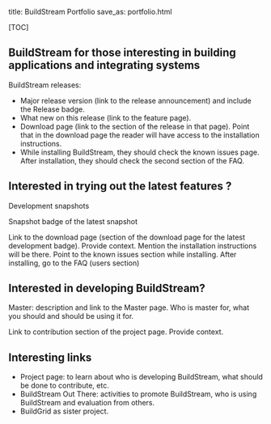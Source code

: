 title: BuildStream Portfolio
save_as: portfolio.html

<!-- This page explains what the BuildStream project do and the project outcomes: Master (including dev snapshots) and releases. It will also talk about BuildGrid and mention the relation with freedesktop-sdk whenit comes to outcomes -->

<!-- For the release badges, check https://gitlab.com/BuildStream/website/issues/3 -->

[TOC]

<!-- Short explanation about what the BuildStream project ships (outcomes) and who they are for: snapshots, releases and master  -->



## BuildStream for those interesting in building applications and integrating systems 

<!-- Releases: description. Who is for. State clearly which one is the latest release. -->


BuildStream releases:

<!-- Ennumerate the major releases. -->  

* Major release version (link to the release announcement) and include the Release badge.
* What new on this release (link to the feature page).
* Download page (link to the section of the release in that page). Point that in the download page the reader will have access to the installation instructions.
* While installing BuildStream, they should check the known issues page. After installation, they should check the second section of the FAQ.

## Interested in trying out the latest features ? 

Development snapshots

<!-- Description about what you can find in dev snapshots and who are they for (testers/power users) -->

Snapshot badge of the latest snapshot

Link to the download page (section of the download page for the latest development badge). Provide context. Mention the installation instructions will be there. Point to the known issues section while installing. After installing, go to the FAQ (users section)

## Interested in developing BuildStream?


<!-- Description about what you can find in Master and who is for (contributors) -->

Master: description and link to the Master page. Who is master for, what you should and should be using it for.

Link to contribution section of the project page. Provide context.

## Interesting links

<!--  Link section: links to important content for those who might be thinking about becoming users. Provide context for each link, at least a sentence. -->

* Project page: to learn about who is developing BuildStream, what should be done to contribute, etc.
* BuildStream Out There: activities to promote BuildStream, who is using BuildStream and evaluation from others.
* BuildGrid as sister project.
